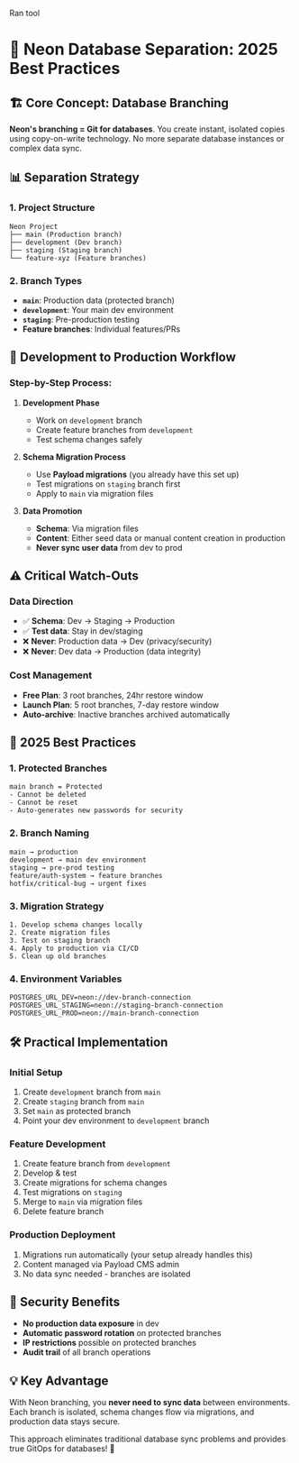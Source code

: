 Ran tool

# 🚀 **Neon Database Separation: 2025 Best Practices**

## 🏗️ **Core Concept: Database Branching**

**Neon's branching = Git for databases**. You create instant, isolated copies using copy-on-write technology. No more separate database instances or complex data sync.

## 📊 **Separation Strategy**

### **1. Project Structure**
```
Neon Project
├── main (Production branch) 
├── development (Dev branch)
├── staging (Staging branch)
└── feature-xyz (Feature branches)
```

### **2. Branch Types**
- **`main`**: Production data (protected branch)
- **`development`**: Your main dev environment
- **`staging`**: Pre-production testing
- **Feature branches**: Individual features/PRs

## 🔄 **Development to Production Workflow**

### **Step-by-Step Process:**

1. **Development Phase**
   - Work on `development` branch
   - Create feature branches from `development`
   - Test schema changes safely

2. **Schema Migration Process**
   - Use **Payload migrations** (you already have this set up)
   - Test migrations on `staging` branch first
   - Apply to `main` via migration files

3. **Data Promotion**
   - **Schema**: Via migration files
   - **Content**: Either seed data or manual content creation in production
   - **Never sync user data** from dev to prod

## ⚠️ **Critical Watch-Outs**

### **Data Direction**
- ✅ **Schema**: Dev → Staging → Production
- ✅ **Test data**: Stay in dev/staging
- ❌ **Never**: Production data → Dev (privacy/security)
- ❌ **Never**: Dev data → Production (data integrity)

### **Cost Management**
- **Free Plan**: 3 root branches, 24hr restore window
- **Launch Plan**: 5 root branches, 7-day restore window
- **Auto-archive**: Inactive branches archived automatically

## 🎯 **2025 Best Practices**

### **1. Protected Branches**
```
main branch = Protected
- Cannot be deleted
- Cannot be reset
- Auto-generates new passwords for security
```

### **2. Branch Naming**
```
main → production
development → main dev environment
staging → pre-prod testing
feature/auth-system → feature branches
hotfix/critical-bug → urgent fixes
```

### **3. Migration Strategy**
```
1. Develop schema changes locally
2. Create migration files
3. Test on staging branch
4. Apply to production via CI/CD
5. Clean up old branches
```

### **4. Environment Variables**
```
POSTGRES_URL_DEV=neon://dev-branch-connection
POSTGRES_URL_STAGING=neon://staging-branch-connection  
POSTGRES_URL_PROD=neon://main-branch-connection
```

## 🛠️ **Practical Implementation**

### **Initial Setup**
1. Create `development` branch from `main`
2. Create `staging` branch from `main`
3. Set `main` as protected branch
4. Point your dev environment to `development` branch

### **Feature Development**
1. Create feature branch from `development`
2. Develop & test
3. Create migrations for schema changes
4. Test migrations on `staging`
5. Merge to `main` via migration files
6. Delete feature branch

### **Production Deployment**
1. Migrations run automatically (your setup already handles this)
2. Content managed via Payload CMS admin
3. No data sync needed - branches are isolated

## 🔐 **Security Benefits**

- **No production data exposure** in dev
- **Automatic password rotation** on protected branches
- **IP restrictions** possible on protected branches
- **Audit trail** of all branch operations

## 💡 **Key Advantage**

With Neon branching, you **never need to sync data** between environments. Each branch is isolated, schema changes flow via migrations, and production data stays secure.

This approach eliminates traditional database sync problems and provides true GitOps for databases! 🎉